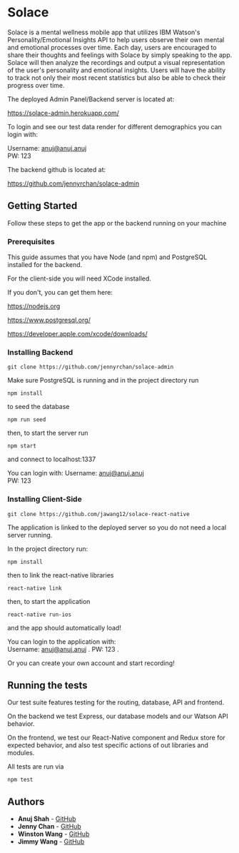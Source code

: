# Solace

Solace is a mental wellness mobile app that utilizes IBM Watson's Personality/Emotional Insights API to help users observe their own mental and emotional processes over time. Each day, users are encouraged to share their thoughts and feelings with Solace by simply speaking to the app. Solace will then analyze the recordings and output a visual representation of the user's personality and emotional insights. Users will have the ability to track not only their most recent statistics but also be able to check their progress over time.

The deployed Admin Panel/Backend server is located at:

https://solace-admin.herokuapp.com/

To login and see our test data render for different demographics you can login with:

Username: anuj@anuj.anuj  
PW: 123  


The backend github is located at:

https://github.com/jennyrchan/solace-admin 



## Getting Started

Follow these steps to get the app or the backend running on your machine



### Prerequisites

This guide assumes that you have Node (and npm) and PostgreSQL installed for the backend. 

For the client-side you will need XCode installed. 

If you don't, you can get them here: 

https://nodejs.org

https://www.postgresql.org/

https://developer.apple.com/xcode/downloads/



### Installing Backend

```
git clone https://github.com/jennyrchan/solace-admin
```

Make sure PostgreSQL is running and in the project directory run

```
npm install
```

to seed the database

```
npm run seed
```

then, to start the server run

```
npm start
```

and connect to localhost:1337

You can login with:
Username: anuj@anuj.anuj  
PW: 123  



### Installing Client-Side

```
git clone https://github.com/jawang12/solace-react-native
```

The application is linked to the deployed server so you do not need a local server running.

In the project directory run:

```
npm install
```

then to link the react-native libraries

```
react-native link
```

then, to start the application

```
react-native run-ios
```

and the app should automatically load!

You can login to the application with:     
Username: anuj@anuj.anuj . 
PW: 123 . 
   
Or you can create your own account and start recording!



## Running the tests

Our test suite features testing for the routing, database, API and frontend. 

On the backend we test Express, our database models and our Watson API behavior. 

On the frontend, we test our React-Native component and Redux store for expected behavior, and also test specific actions of out libraries and modules. 

All tests are run via

```
npm test
```



## Authors

* **Anuj Shah** - [GitHub](https://github.com/anujshah108)
* **Jenny Chan** - [GitHub](https://github.com/jennyrchan)
* **Winston Wang** - [GitHub](https://github.com/mobiuschang)
* **Jimmy Wang** - [GitHub](https://github.com/jawang12)


